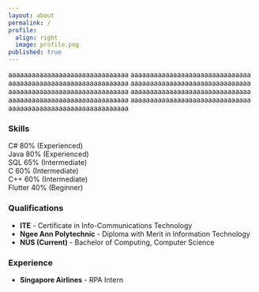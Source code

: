 ```yaml
---
layout: about
permalink: /
profile: 
  align: right
  image: profile.png
published: true
---
```

aaaaaaaaaaaaaaaaaaaaaaaaaaaaaaa
aaaaaaaaaaaaaaaaaaaaaaaaaaaaaaa
aaaaaaaaaaaaaaaaaaaaaaaaaaaaaaa
aaaaaaaaaaaaaaaaaaaaaaaaaaaaaaa
aaaaaaaaaaaaaaaaaaaaaaaaaaaaaaa
aaaaaaaaaaaaaaaaaaaaaaaaaaaaaaa
aaaaaaaaaaaaaaaaaaaaaaaaaaaaaaa
aaaaaaaaaaaaaaaaaaaaaaaaaaaaaaa
aaaaaaaaaaaaaaaaaaaaaaaaaaaaaaa

### Skills


<div class="progress-gallery">
<div class="container">
  <text> C# 80% (Experienced) </text>
  <div class="progress">
  <div class="progress-bar" id="eighty"> </div>
  </div>
</div>
<div class="container">
  <text> Java 80% (Experienced) </text>
  <div class="progress">
  <div class="progress-bar" id="eighty"> </div>
  </div>
</div>
<div class="container">
  <text> SQL 65% (Intermediate) </text>
  <div class="progress">
  <div class="progress-bar" id="sixtyfive"> </div>
  </div>
</div>
<div class="container">
  <text> C 60% (Intermediate) </text>
  <div class="progress">
  <div class="progress-bar" id="sixty"> </div>
  </div>
</div>
<div class="container">
  <text> C++ 60% (Intermediate) </text>
  <div class="progress">
  <div class="progress-bar" id="sixty"> </div>
  </div>
</div>
<div class="container">
  <text> Flutter 40% (Beginner) </text>
  <div class="progress">
  <div class="progress-bar" id="fourty"> </div>
  </div>
</div>
</div>


### Qualifications
- **ITE** - Certificate in Info-Communications Technology 
- **Ngee Ann Polytechnic** - Diploma with Merit in Information Technology 
- **NUS (Current)** - Bachelor of Computing, Computer Science 


### Experience

- **Singapore Airlines** - RPA Intern